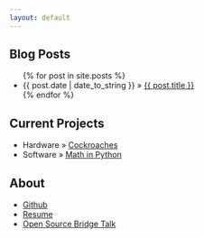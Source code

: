```yaml
---
layout: default
---
```


## Blog Posts
<ul class="posts">
{% for post in site.posts %}
<li><span>{{ post.date | date_to_string }}</span> &raquo; <a href="{{ post.url }}">{{ post.title }}</a></li>
{% endfor %}
</ul>

## Current Projects

<ul class="posts">
<li><span>Hardware</span> &raquo; <a href="/cockroaches">Cockroaches</a></li>
<li><span>Software</span> &raquo; <a href="http://github.com/greh/coconuts">Math in Python</a></li>
</ul>

## About

<ul class="posts">
<li><a href="http://github.com/greh">Github</a></li>
<li><a href="/resume">Resume</a></li>
<li><a href="http://opensourcebridge.org/sessions/1365">Open Source Bridge Talk</a></li>
</ul>

